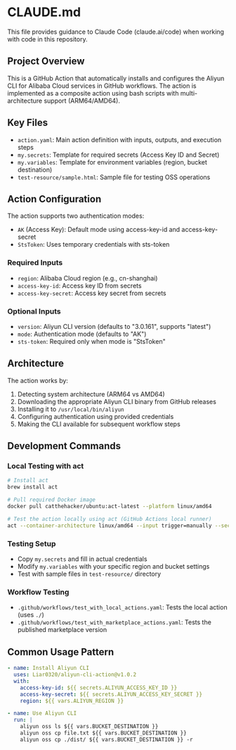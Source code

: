 # CLAUDE.md

This file provides guidance to Claude Code (claude.ai/code) when working with code in this repository.

## Project Overview

This is a GitHub Action that automatically installs and configures the Aliyun CLI for Alibaba Cloud services in GitHub workflows. The action is implemented as a composite action using bash scripts with multi-architecture support (ARM64/AMD64).

## Key Files

- `action.yaml`: Main action definition with inputs, outputs, and execution steps
- `my.secrets`: Template for required secrets (Access Key ID and Secret)
- `my.variables`: Template for environment variables (region, bucket destination)
- `test-resource/sample.html`: Sample file for testing OSS operations

## Action Configuration

The action supports two authentication modes:
- `AK` (Access Key): Default mode using access-key-id and access-key-secret
- `StsToken`: Uses temporary credentials with sts-token

### Required Inputs
- `region`: Alibaba Cloud region (e.g., cn-shanghai)
- `access-key-id`: Access key ID from secrets
- `access-key-secret`: Access key secret from secrets

### Optional Inputs
- `version`: Aliyun CLI version (defaults to "3.0.161", supports "latest")
- `mode`: Authentication mode (defaults to "AK")
- `sts-token`: Required only when mode is "StsToken"

## Architecture

The action works by:
1. Detecting system architecture (ARM64 vs AMD64)
2. Downloading the appropriate Aliyun CLI binary from GitHub releases
3. Installing it to `/usr/local/bin/aliyun`
4. Configuring authentication using provided credentials
5. Making the CLI available for subsequent workflow steps

## Development Commands

### Local Testing with act
```bash
# Install act
brew install act

# Pull required Docker image
docker pull catthehacker/ubuntu:act-latest --platform linux/amd64

# Test the action locally using act (GitHub Actions local runner)
act --container-architecture linux/amd64 --input trigger=manually --secret-file my.secrets --var-file my.variables -W .github/workflows/test_with_local_actions.yaml
```

### Testing Setup
- Copy `my.secrets` and fill in actual credentials
- Modify `my.variables` with your specific region and bucket settings
- Test with sample files in `test-resource/` directory

### Workflow Testing
- `.github/workflows/test_with_local_actions.yaml`: Tests the local action (uses `./`)
- `.github/workflows/test_with_marketplace_actions.yaml`: Tests the published marketplace version

## Common Usage Pattern

```yaml
- name: Install Aliyun CLI
  uses: Liar0320/aliyun-cli-action@v1.0.2
  with:
    access-key-id: ${{ secrets.ALIYUN_ACCESS_KEY_ID }}
    access-key-secret: ${{ secrets.ALIYUN_ACCESS_KEY_SECRET }}
    region: ${{ vars.ALIYUN_REGION }}

- name: Use Aliyun CLI
  run: |
    aliyun oss ls ${{ vars.BUCKET_DESTINATION }}
    aliyun oss cp file.txt ${{ vars.BUCKET_DESTINATION }}
    aliyun oss cp ./dist/ ${{ vars.BUCKET_DESTINATION }} -r
```